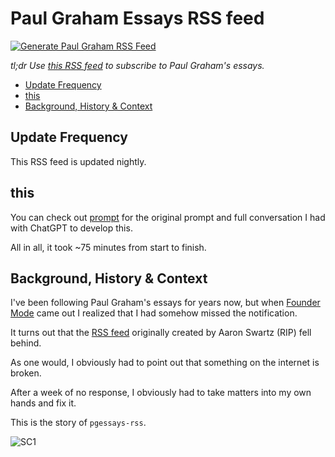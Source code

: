 # Paul Graham Essays RSS feed <!-- omit in toc -->

[![Generate Paul Graham RSS Feed](https://github.com/Olshansk/pgessays-rss/actions/workflows/rss.yml/badge.svg?branch=main)](https://github.com/Olshansk/pgessays-rss/actions/workflows/rss.yml)

_tl;dr Use [this RSS feed](https://raw.githubusercontent.com/olshansk/pgessays-rss/main/feed.xml) to subscribe to Paul Graham's essays._

- [Update Frequency](#update-frequency)
- [this](#this)
- [Background, History \& Context](#background-history--context)

## Update Frequency

This RSS feed is updated nightly.

## this

You can check out [prompt](./prompt.md) for the original prompt and full conversation I had with ChatGPT to develop this.

All in all, it took ~75 minutes from start to finish.

## Background, History & Context

I've been following Paul Graham's essays for years now, but when
[Founder Mode](https://paulgraham.com/foundermode.html) came out I realized that
I had somehow missed the notification.

It turns out that the [RSS feed](https://paulgraham.com/rss.html) originally created by Aaron Swartz (RIP) fell behind.

As one would, I obviously had to point out that something on the internet is broken.

After a week of no response, I obviously had to take matters into my own hands and fix it.

This is the story of `pgessays-rss`.

![SC1](https://github.com/user-attachments/assets/47993ca5-d793-45da-9540-18b2b3d0e4f3)
